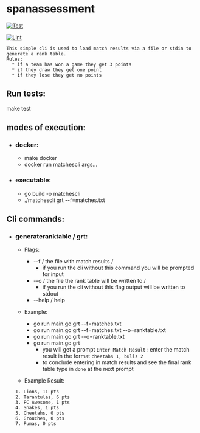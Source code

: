 # spanassessment

[![Test](https://github.com/davebehr1/spanassessment/actions/workflows/test.yml/badge.svg)](https://github.com/davebehr1/spanassessment/actions/workflows/test.yml)

[![Lint](https://github.com/davebehr1/spanassessment/actions/workflows/lint.yml/badge.svg?branch=master)](https://github.com/davebehr1/spanassessment/actions/workflows/lint.yml)


```
This simple cli is used to load match results via a file or stdin to generate a rank table.
Rules:
  * if a team has won a game they get 3 points
  * if they draw they get one point
  * if they lose they get no points
```

## Run tests:
  make test
  
## modes of execution:
  * ### docker:
    * make docker
    * docker run matchescli args...
 * ### executable:
    * go build -o matchescli
    * ./matchescli grt --f=matches.txt

## Cli commands:

*   ### generateranktable / grt:
     *  Flags:
        * --f / the file with match results / 
          * if you run the cli without this command you will be prompted for input
        * --o / the file the rank table will be written to / 
          * if you run the cli without this flag output will be written to stdout
        * --help / help
     
     *   Example:
           *  go run main.go grt --f=matches.txt
           *  go run main.go grt --f=matches.txt --o=ranktable.txt
           *  go run main.go grt --o=ranktable.txt
           *  go run main.go grt
              * you will get a prompt ```Enter Match Result:``` enter the match result in the format ```cheetahs 1, bulls 2```
              * to conclude entering in match results and see the final rank table type in ```done``` at the next prompt
     * Example Result:
     ```
     1. Lions, 11 pts 
     2. Tarantulas, 6 pts 
     3. FC Awesome, 1 pts 
     4. Snakes, 1 pts 
     5. Cheetahs, 0 pts 
     6. Grouches, 0 pts 
     7. Pumas, 0 pts 
     ```
